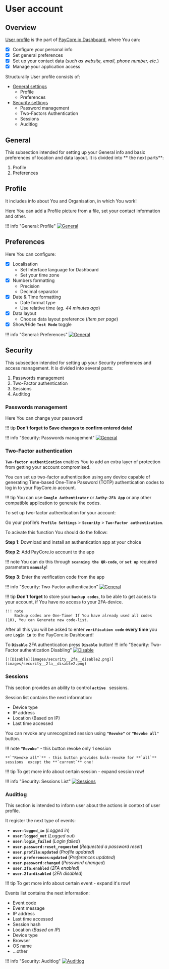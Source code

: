 # User account

## Overview

<a href="https://dashboard.paycore.io/user/settings/" target="_blank" rel="noopener">User profile</a> is the part of <a href="https://dashboard.paycore.io/" target="_blank" rel="noopener">PayСore.io Dashboard</a>, where You can:


- [x] Configure your personal info
- [x] Set general preferences
- [x] Set up your contact data (*such as website, email, phone number, etc.*)
- [x] Manage your application access

Structurally User profile consists of:

-  [General settings](general)
    - Profile
    - Preferences
-  [Security settings](security)
    - Password management
    - Two-Factors Authentication
    - Sessions
    - Auditlog

## General 

This subsection intended  for setting up your General info and basic preferences of location and data layout.
It is divided into ** the next parts**:

1. Profile
2. Preferences

## Profile

It includes info about You and Organisation, in which You work! 

Here You can add a Profile picture from a file, set  your contact information and other.

!!! info "General: Profile"
    [![General](images/general1.png)](images/general1.png)

## Preferences

Here You can configure:
- [x] Localisation
    - Set Interface language for Dashboard 
    - Set your time zone
- [x] Numbers formatting
    - Precision
    - Decimal separator
-  [x] Date & Time formatting
    - Date format type
    - Use relative time (*eg. 44 minutes ago*)
- [x] Data layout
    - Choose data layout preference (*Item per page*)
- [x] Show/Hide **`Test Mode`** toggle

!!! info "General: Preferences"
    [![General](images/general2.png)](images/general2.png)

## Security

This subsection intended for setting up your Security preferences and access management.
It is divided into several parts:

1. Passwords management
2. Two-Factor authentication
3. Sessions
4. Auditlog


### Passwords management

Here You can change your password!

!!! tip
    **Don't forget to Save changes to confirm entered data!**

!!! info "Security: Passwords management"
    [![General](images/security1.png)](images/security1.png)



### Two-Factor authentication


**`Two-factor authentication`** enables You to add an extra layer of protection from getting your account compromised.

 You can set up two-factor authentication using any device capable of generating Time-based One-Time Password (TOTP) authentication codes to log in to your PayCore.io account. 
 

!!! tip
    You can use **`Google Authenticator`** or **`Authy-2FA App`** or any other compatible application to generate the codes.


To set up two-factor authentication for your account:

Go your profile’s **`Profile Settings`** > **`Security`** > **`Two-Factor authentication`**.

To acivate this function You should do the follow:

**Step 1**: Download and install an authentication app at your choice

**Step 2**: Add PayCore.io account to the app
    
!!! note
    You can do this through **`scanning the QR-code`**, or **`set up`** required parameters **`manualy`**!

**Step 3**: Enter the verification code from the app

!!! info "Security: Two-Factor authentication"
    [![General](images/security2.png)](images/security2.png)


!!! tip
    **Don't forget** to store your **`backup codes`**, to be able to get access to your account, if You have no access to your 2FA-device.
    
    !!! note
        Backup codes are One-Time! If You have already used all codes (10), You can Generate new code-list.


After all this you will be asked  to enter **`verification code`** **every time** you are **`Login in`** to the PayCore.io Dashboard!


To **`Disable`** 2FA authentication press **`Disable`** button!
!!! info "Security: Two-Factor authentication Disabling"
    [![Disable](images/security__2fa__disable1.png)](images/security__2fa__disable1.png)

    [![Disable](images/security__2fa__disable2.png)](images/security__2fa__disable2.png)


### Sessions
This section provides  an ability to control **`active `** sessions.

Session list contains the next information:
- Device type
- IP address
- Location (Based on IP)
- Last time accessed


You can revoke any unrecognized session using **`"Revoke"`** or **`"Revoke all"`**  button.

!!! note
    **`"Revoke"`** - this button revoke only 1 session

    **`"Revoke all"`** - this button provides bulk-revoke for **`all`** sessions  except the **`current`** one!

!!! tip
    To get more info about certain session - expand session row!

!!! info "Security: Sessions List"
    [![Sessions](images/security__sessions1.png)](images/security__sessions1.png)

### Auditlog

This section is intended to inform user about the actions in context of user profile.

It register the next type of events:

- **`user:logged_in`** (*Logged in*)
- **`user:logged_out`** (*Logged out*)
- **`user:login_failed`** (*Login failed*)
- **`user.password:reset_requested`** (*Requested a password reset*)
- **`user.profile:updated`** (*Profile updated*)
- **`user.preferences:updated`** (*Preferences updated*)
- **``user.password:changed``** (*Password changed*)
- **``user.2fa:enabled``** (*2FA enabled*)
- **`user.2fa:disabled`** (*2FA disabled*)

!!! tip
    To get more info about certain event - expand it's row!


Events list contains the next information:

- Event code
- Event message
- IP address
- Last time accessed
- Session hash
- Location (*Based on IP*)
- Device type
- Browser
- OS name
- ...other

!!! info "Security: Auditlog"
    [![Auditlog](images/security__auditlog1.png)](images/security__auditlog1.png)